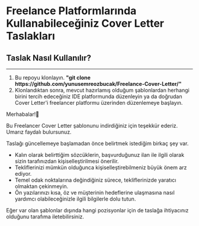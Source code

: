 <H1> Freelance Platformlarında Kullanabileceğiniz Cover Letter Taslakları </H1>

## <H2> Taslak Nasıl Kullanılır? </H2>
----

<ol>
   <li>Bu repoyu klonlayın. <b>"git clone https://github.com/yunusemreozbucak/Freelance-Cover-Letter/"</b></li>
   <li>Klonlandıktan sonra, mevcut hazırlamış olduğum şablonlardan herhangi birini tercih edeceğiniz IDE platformunda düzenleyin  ya da doğrudan Cover Letter'i freelancer platformu üzerinden düzenlemeye başlayın.</li>
</ol>

Merhabalar!👋

Bu Freelancer Cover Letter şablonunu indirdiğiniz için teşekkür ederiz. Umarız faydalı bulursunuz.

Taslağı güncellemeye başlamadan önce belirtmek istediğim birkaç şey var.
   - Kalın olarak belirttiğim sözcüklerin, başvurduğunuz ilan ile ilgili olarak sizin tarafınızdan kişiselleştirilmesi önerilir.
   - Tekliflerinizi mümkün olduğunca kişiselleştirebilmeniz büyük önem arz ediyor.
   - Temel odak noktalarına değindiğiniz sürece, tekliflerinizde yaratıcı olmaktan çekinmeyin.
   - Ön yazılarınızı kısa, öz ve müşterinin hedeflerine ulaşmasına nasıl yardımcı olabileceğinizle ilgili bilgilerle dolu tutun.
   
Eğer var olan şablonlar dışında hangi pozisyonlar için de taslağa ihtiyacınız olduğunu tarafıma iletebilirsiniz.
